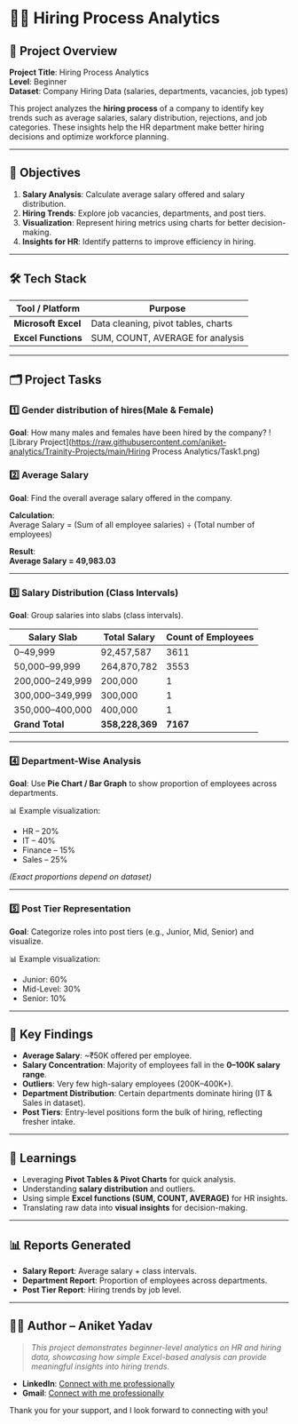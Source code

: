# 🧑‍💼 Hiring Process Analytics

## 🧾 Project Overview

**Project Title**: Hiring Process Analytics  
**Level**: Beginner  
**Dataset**: Company Hiring Data (salaries, departments, vacancies, job types)  

This project analyzes the **hiring process** of a company to identify key trends such as average salaries, salary distribution, rejections, and job categories. These insights help the HR department make better hiring decisions and optimize workforce planning.

---

## 🎯 Objectives

1. **Salary Analysis**: Calculate average salary offered and salary distribution.  
2. **Hiring Trends**: Explore job vacancies, departments, and post tiers.  
3. **Visualization**: Represent hiring metrics using charts for better decision-making.  
4. **Insights for HR**: Identify patterns to improve efficiency in hiring.  

---

## 🛠️ Tech Stack

| Tool / Platform   | Purpose                            |
|-------------------|------------------------------------|
| **Microsoft Excel** | Data cleaning, pivot tables, charts|
| **Excel Functions** | SUM, COUNT, AVERAGE for analysis |

---

## 🗂 Project Tasks

### 1️⃣ Gender distribution of hires(Male & Female)
**Goal**: How many males and females have been hired by the company?
![Library Project](https://raw.githubusercontent.com/aniket-analytics/Trainity-Projects/main/Hiring Process Analytics/Task1.png)



### 2️⃣ Average Salary

**Goal**: Find the overall average salary offered in the company.  

**Calculation**:  
Average Salary = (Sum of all employee salaries) ÷ (Total number of employees)

**Result**:  
**Average Salary = 49,983.03**

---

### 3️⃣ Salary Distribution (Class Intervals)

**Goal**: Group salaries into slabs (class intervals).  

| Salary Slab       | Total Salary    | Count of Employees |
|-------------------|-----------------|---------------------|
| 0–49,999          | 92,457,587      | 3611               |
| 50,000–99,999     | 264,870,782     | 3553               |
| 200,000–249,999   | 200,000         | 1                  |
| 300,000–349,999   | 300,000         | 1                  |
| 350,000–400,000   | 400,000         | 1                  |
| **Grand Total**   | **358,228,369** | **7167**           |

---

### 4️⃣ Department-Wise Analysis

**Goal**: Use **Pie Chart / Bar Graph** to show proportion of employees across departments.  

📊 Example visualization:  
- HR – 20%  
- IT – 40%  
- Finance – 15%  
- Sales – 25%  

*(Exact proportions depend on dataset)*  

---

### 5️⃣ Post Tier Representation

**Goal**: Categorize roles into post tiers (e.g., Junior, Mid, Senior) and visualize.  

📊 Example visualization:  
- Junior: 60%  
- Mid-Level: 30%  
- Senior: 10%  

---

## 📌 Key Findings

- **Average Salary**: ~₹50K offered per employee.  
- **Salary Concentration**: Majority of employees fall in the **0–100K salary range**.  
- **Outliers**: Very few high-salary employees (200K–400K+).  
- **Department Distribution**: Certain departments dominate hiring (IT & Sales in dataset).  
- **Post Tiers**: Entry-level positions form the bulk of hiring, reflecting fresher intake.  

---

## 🧠 Learnings

- Leveraging **Pivot Tables & Pivot Charts** for quick analysis.  
- Understanding **salary distribution** and outliers.  
- Using simple **Excel functions (SUM, COUNT, AVERAGE)** for HR insights.  
- Translating raw data into **visual insights** for decision-making.  

---

## 📊 Reports Generated

- **Salary Report**: Average salary + class intervals.  
- **Department Report**: Proportion of employees across departments.  
- **Post Tier Report**: Hiring trends by job level.  

---

## 👨‍💻 Author – Aniket Yadav

> _This project demonstrates beginner-level analytics on HR and hiring data, showcasing how simple Excel-based analysis can provide meaningful insights into hiring trends._

- **LinkedIn**: [Connect with me professionally](https://www.linkedin.com/in/aniket-yadav-/)
- **Gmail**: [Connect with me professionally](mailto:andyyadav12@gmail.com)

Thank you for your support, and I look forward to connecting with you!
